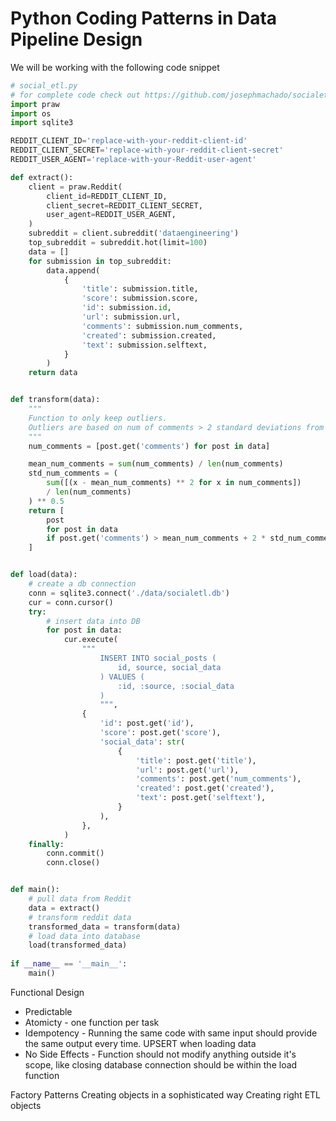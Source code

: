 # **Python Coding Patterns in Data Pipeline Design**

We will be working with the following code snippet

```python
# social_etl.py
# for complete code check out https://github.com/josephmachado/socialetl
import praw
import os
import sqlite3

REDDIT_CLIENT_ID='replace-with-your-reddit-client-id'
REDDIT_CLIENT_SECRET='replace-with-your-reddit-client-secret'
REDDIT_USER_AGENT='replace-with-your-Reddit-user-agent'

def extract():
    client = praw.Reddit(
        client_id=REDDIT_CLIENT_ID,
        client_secret=REDDIT_CLIENT_SECRET,
        user_agent=REDDIT_USER_AGENT,
    )
    subreddit = client.subreddit('dataengineering')
    top_subreddit = subreddit.hot(limit=100)
    data = []
    for submission in top_subreddit:
        data.append(
            {
                'title': submission.title,
                'score': submission.score,
                'id': submission.id,
                'url': submission.url,
                'comments': submission.num_comments,
                'created': submission.created,
                'text': submission.selftext,
            }
        )
    return data


def transform(data):
    """
    Function to only keep outliers.
    Outliers are based on num of comments > 2 standard deviations from mean
    """
    num_comments = [post.get('comments') for post in data]

    mean_num_comments = sum(num_comments) / len(num_comments)
    std_num_comments = (
        sum([(x - mean_num_comments) ** 2 for x in num_comments])
        / len(num_comments)
    ) ** 0.5
    return [
        post
        for post in data
        if post.get('comments') > mean_num_comments + 2 * std_num_comments
    ]


def load(data):
    # create a db connection
    conn = sqlite3.connect('./data/socialetl.db')
    cur = conn.cursor()
    try:
        # insert data into DB
        for post in data:
            cur.execute(
                """
                    INSERT INTO social_posts (
                        id, source, social_data
                    ) VALUES (
                        :id, :source, :social_data
                    )
                    """,
                {
                    'id': post.get('id'),
                    'score': post.get('score'),
                    'social_data': str(
                        {
                            'title': post.get('title'),
                            'url': post.get('url'),
                            'comments': post.get('num_comments'),
                            'created': post.get('created'),
                            'text': post.get('selftext'),
                        }
                    ),
                },
            )
    finally:
        conn.commit()
        conn.close()


def main():
    # pull data from Reddit
    data = extract()
    # transform reddit data
    transformed_data = transform(data)
    # load data into database
    load(transformed_data)
    
if __name__ == '__main__':
    main()
```


Functional Design
-  Predictable
- Atomicty - one function per task
- Idempotency - Running the same code with same input should provide the same output every time. UPSERT when loading data
- No Side Effects - Function should not modify anything outside it's scope, like closing database connection should be within the load function 

Factory Patterns
Creating objects in a sophisticated way
Creating right ETL objects

